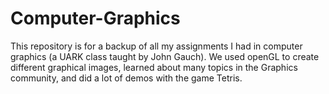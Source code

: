 # Computer-Graphics
This repository is for a backup of all my assignments I had in computer graphics (a UARK class taught by John Gauch). We used openGL to create different graphical images, learned about many topics in the Graphics community, and did a lot of demos with the game Tetris.

